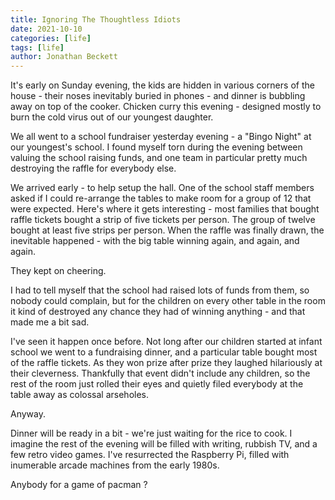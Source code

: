 ```yaml
---
title: Ignoring The Thoughtless Idiots
date: 2021-10-10
categories: [life]
tags: [life]
author: Jonathan Beckett
---
```


It's early on Sunday evening, the kids are hidden in various corners of the house - their noses inevitably buried in phones - and dinner is bubbling away on top of the cooker. Chicken curry this evening - designed mostly to burn the cold virus out of our youngest daughter.

We all went to a school fundraiser yesterday evening - a "Bingo Night" at our youngest's school. I found myself torn during the evening between valuing the school raising funds, and one team in particular pretty much destroying the raffle for everybody else.

We arrived early - to help setup the hall. One of the school staff members asked if I could re-arrange the tables to make room for a group of 12 that were expected. Here's where it gets interesting - most families that bought raffle tickets bought a strip of five tickets per person. The group of twelve bought at least five strips per person. When the raffle was finally drawn, the inevitable happened - with the big table winning again, and again, and again.

They kept on cheering.

I had to tell myself that the school had raised lots of funds from them, so nobody could complain, but for the children on every other table in the room it kind of destroyed any chance they had of winning anything - and that made me a bit sad.

I've seen it happen once before. Not long after our children started at infant school we went to a fundraising dinner, and a particular table bought most of the raffle tickets. As they won prize after prize they laughed hilariously at their cleverness. Thankfully that event didn't include any children, so the rest of the room just rolled their eyes and quietly filed everybody at the table away as colossal arseholes.

Anyway.

Dinner will be ready in a bit - we're just waiting for the rice to cook. I imagine the rest of the evening will be filled with writing, rubbish TV, and a few retro video games. I've resurrected the Raspberry Pi, filled with inumerable arcade machines from the early 1980s.

Anybody for a game of pacman ?